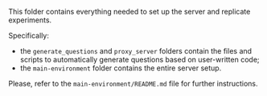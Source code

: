 This folder contains everything needed to set up the server and replicate experiments. 

Specifically:
- the `generate_questions` and `proxy_server` folders contain the files and scripts to automatically generate questions based on user-written code;
- the `main-environment` folder contains the entire server setup.
  
Please, refer to the `main-environment/README.md` file for further instructions.
